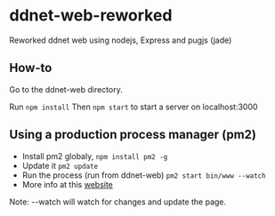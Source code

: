 # ddnet-web-reworked
Reworked ddnet web using nodejs, Express and pugjs (jade)

## How-to

Go to the ddnet-web directory.

Run `npm install`
Then `npm start` to start a server on localhost:3000

## Using a production process manager (pm2)
- Install pm2 globaly, `npm install pm2 -g`
- Update it `pm2 update`
- Run the process (run from ddnet-web) `pm2 start bin/www --watch` 
- More info at this [website](https://github.com/Unitech/pm2)

Note: --watch will watch for changes and update the page.

